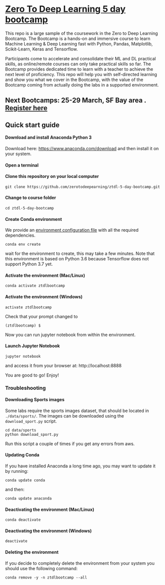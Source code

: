 # [Zero To Deep Learning 5 day bootcamp](https://bootcamp.zerotodeeplearning.com)
This repo is a large sample of the coursework in the Zero to Deep Learning Bootcamp. The Bootcamp is a hands-on and immersive course to learn Machine Learning & Deep Learning fast with Python, Pandas, Matplotlib, Scikit-Learn, Keras and Tensorflow.

Participants come to accelerate and consolidate their ML and DL practical skills, as online/remote courses can only take practical skills so far. The Bootcamp provides dedicated time to learn with a teacher to achieve the next level of proficiency. This repo will help you with self-directed learning and show you what we cover in the Bootcamp, with the value of the Bootcamp coming from actually doing the labs in a supported environment.

## Next Bootcamps: 25-29 March, SF Bay area . [Register here](https://bootcamp.zerotodeeplearning.com)

## Quick start guide

#### Download and install Anaconda Python 3

Download here: https://www.anaconda.com/download and then install it on your system.

#### Open a terminal

#### Clone this repository on your local computer
```
git clone https://github.com/zerotodeepearning/ztdl-5-day-bootcamp.git
```

#### Change to course folder
```
cd ztdl-5-day-bootcamp
```

#### Create Conda environment

We provide an [environment configuration file](environment.yml) with all the required dependencies.

```
conda env create
```

wait for the environment to create, this may take a few minutes. Note that this environment is based on Python 3.6 because Tensorflow does not support Python 3.7 yet.

#### Activate the environment (Mac/Linux)
```
conda activate ztdlbootcamp
```

#### Activate the environment (Windows)
```
activate ztdlbootcamp
```

Check that your prompt changed to

```
(ztdlbootcamp) $
```

Now you can run jupyter notebook from within the environment.

#### Launch Jupyter Notebook
```
jupyter notebook
```
and access it from your browser at: http://localhost:8888

You are good to go! Enjoy!


### Troubleshooting

#### Downloading Sports images
Some labs require the sports images dataset, that should be located in `./data/sports/`. The images can be downloaded using the `download_sport.py` script.
```
cd data/sports
python download_sport.py
```
Run this script a couple of times if you get any errors from aws.


#### Updating Conda

If you have installed Anaconda a long time ago, you may want to update it by running:
```
conda update conda
```
and then:
```
conda update anaconda
```

#### Deactivating the environment (Mac/Linux)
```
conda deactivate
```

#### Deactivating the environment (Windows)
```
deactivate
```

#### Deleting the environment
If you decide to completely delete the environment from your system you should use the following command:
```
conda remove -y -n ztdlbootcamp --all
```
